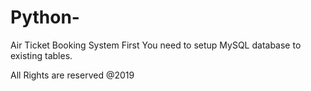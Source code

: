 # Python-
Air Ticket Booking System
First You need to setup MySQL database to existing tables.

All Rights are reserved @2019
